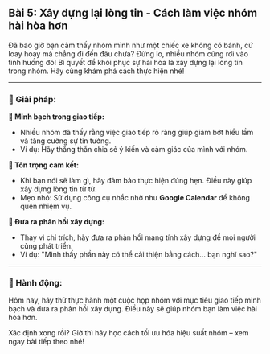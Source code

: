 ## Bài 5: Xây dựng lại lòng tin - Cách làm việc nhóm hài hòa hơn

Đã bao giờ bạn cảm thấy nhóm mình như một chiếc xe không có bánh, cứ loay hoay mà chẳng đi đến đâu chưa? Đừng lo, nhiều nhóm cũng rơi vào tình huống đó! Bí quyết để khôi phục sự hài hòa là xây dựng lại lòng tin trong nhóm. Hãy cùng khám phá cách thực hiện nhé!

---

### 📌 Giải pháp:

**🔹 Minh bạch trong giao tiếp:**

- Nhiều nhóm đã thấy rằng việc giao tiếp rõ ràng giúp giảm bớt hiểu lầm và tăng cường sự tin tưởng.  
- Ví dụ: Hãy thẳng thắn chia sẻ ý kiến và cảm giác của mình với nhóm.

**🔹 Tôn trọng cam kết:**

- Khi bạn nói sẽ làm gì, hãy đảm bảo thực hiện đúng hẹn. Điều này giúp xây dựng lòng tin từ từ.  
- Mẹo nhỏ: Sử dụng công cụ nhắc nhở như **Google Calendar** để không quên nhiệm vụ.

**🔹 Đưa ra phản hồi xây dựng:**

- Thay vì chỉ trích, hãy đưa ra phản hồi mang tính xây dựng để mọi người cùng phát triển.  
- Ví dụ: "Mình thấy phần này có thể cải thiện bằng cách... bạn nghĩ sao?"

---

### 🚀 Hành động:

Hôm nay, hãy thử thực hành một cuộc họp nhóm với mục tiêu giao tiếp minh bạch và đưa ra phản hồi xây dựng. Điều này sẽ giúp nhóm bạn làm việc hài hòa hơn.

Xác định xong rồi? Giờ thì hãy học cách tối ưu hóa hiệu suất nhóm – xem ngay bài tiếp theo nhé!